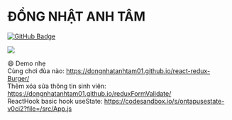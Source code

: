 # ĐỒNG NHẬT ANH TÂM  
[![GitHub Badge](https://img.shields.io/github/followers/dongnhatanhtam01?style=social)](https://github.com/dongnhatanhtam01?tab=followers)  


<a href="https://github.com/dongnhatanhtam01/dongnhatanhtam01">
  <img align="center" src="https://github-readme-stats.vercel.app/api?username=dongnhatanhtam01&show_icons=true" />
</a>

:smile: Demo nhẹ  
Cùng chơi đùa nào: https://dongnhatanhtam01.github.io/react-redux-Burger/  
Thêm xóa sửa thông tin sinh viên: https://dongnhatanhtam01.github.io/reduxFormValidate/    
ReactHook basic hook useState: https://codesandbox.io/s/ontapusestate-v0ci2?file=/src/App.js  
